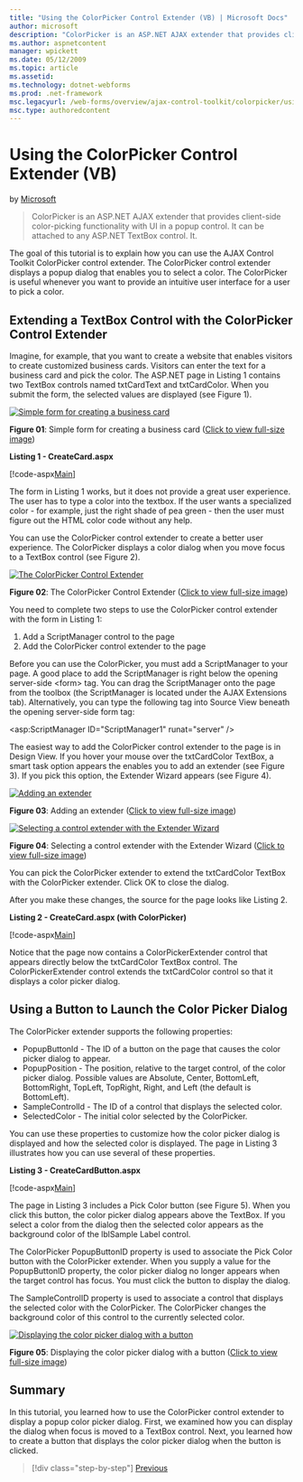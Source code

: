 ```yaml
---
title: "Using the ColorPicker Control Extender (VB) | Microsoft Docs"
author: microsoft
description: "ColorPicker is an ASP.NET AJAX extender that provides client-side color-picking functionality with UI in a popup control. It can be attached to any ASP.NET..."
ms.author: aspnetcontent
manager: wpickett
ms.date: 05/12/2009
ms.topic: article
ms.assetid: 
ms.technology: dotnet-webforms
ms.prod: .net-framework
msc.legacyurl: /web-forms/overview/ajax-control-toolkit/colorpicker/using-the-colorpicker-control-extender-vb
msc.type: authoredcontent
---
```

Using the ColorPicker Control Extender (VB)
====================
by [Microsoft](https://github.com/microsoft)

> ColorPicker is an ASP.NET AJAX extender that provides client-side color-picking functionality with UI in a popup control. It can be attached to any ASP.NET TextBox control. It.


The goal of this tutorial is to explain how you can use the AJAX Control Toolkit ColorPicker control extender. The ColorPicker control extender displays a popup dialog that enables you to select a color. The ColorPicker is useful whenever you want to provide an intuitive user interface for a user to pick a color.

## Extending a TextBox Control with the ColorPicker Control Extender

Imagine, for example, that you want to create a website that enables visitors to create customized business cards. Visitors can enter the text for a business card and pick the color. The ASP.NET page in Listing 1 contains two TextBox controls named txtCardText and txtCardColor. When you submit the form, the selected values are displayed (see Figure 1).


[![Simple form for creating a business card](using-the-colorpicker-control-extender-vb/_static/image1.jpg)](using-the-colorpicker-control-extender-vb/_static/image1.png)

**Figure 01**: Simple form for creating a business card ([Click to view full-size image](using-the-colorpicker-control-extender-vb/_static/image2.png))


**Listing 1 - CreateCard.aspx**

[!code-aspx[Main](using-the-colorpicker-control-extender-vb/samples/sample1.aspx)]

The form in Listing 1 works, but it does not provide a great user experience. The user has to type a color into the textbox. If the user wants a specialized color - for example, just the right shade of pea green - then the user must figure out the HTML color code without any help.

You can use the ColorPicker control extender to create a better user experience. The ColorPicker displays a color dialog when you move focus to a TextBox control (see Figure 2).


[![The ColorPicker Control Extender](using-the-colorpicker-control-extender-vb/_static/image2.jpg)](using-the-colorpicker-control-extender-vb/_static/image3.png)

**Figure 02**: The ColorPicker Control Extender ([Click to view full-size image](using-the-colorpicker-control-extender-vb/_static/image4.png))


You need to complete two steps to use the ColorPicker control extender with the form in Listing 1:

1. Add a ScriptManager control to the page
2. Add the ColorPicker control extender to the page

Before you can use the ColorPicker, you must add a ScriptManager to your page. A good place to add the ScriptManager is right below the opening server-side &lt;form&gt; tag. You can drag the ScriptManager onto the page from the toolbox (the ScriptManager is located under the AJAX Extensions tab). Alternatively, you can type the following tag into Source View beneath the opening server-side form tag:

&lt;asp:ScriptManager ID="ScriptManager1" runat="server" /&gt;

The easiest way to add the ColorPicker control extender to the page is in Design View. If you hover your mouse over the txtCardColor TextBox, a smart task option appears the enables you to add an extender (see Figure 3). If you pick this option, the Extender Wizard appears (see Figure 4).


[![Adding an extender](using-the-colorpicker-control-extender-vb/_static/image3.jpg)](using-the-colorpicker-control-extender-vb/_static/image5.png)

**Figure 03**: Adding an extender ([Click to view full-size image](using-the-colorpicker-control-extender-vb/_static/image6.png))


[![Selecting a control extender with the Extender Wizard](using-the-colorpicker-control-extender-vb/_static/image4.jpg)](using-the-colorpicker-control-extender-vb/_static/image7.png)

**Figure 04**: Selecting a control extender with the Extender Wizard ([Click to view full-size image](using-the-colorpicker-control-extender-vb/_static/image8.png))


You can pick the ColorPicker extender to extend the txtCardColor TextBox with the ColorPicker extender. Click OK to close the dialog.

After you make these changes, the source for the page looks like Listing 2.

**Listing 2 - CreateCard.aspx (with ColorPicker)**

[!code-aspx[Main](using-the-colorpicker-control-extender-vb/samples/sample2.aspx)]

Notice that the page now contains a ColorPickerExtender control that appears directly below the txtCardColor TextBox control. The ColorPickerExtender control extends the txtCardColor control so that it displays a color picker dialog.

## Using a Button to Launch the Color Picker Dialog

The ColorPicker extender supports the following properties:

- PopupButtonId - The ID of a button on the page that causes the color picker dialog to appear.
- PopupPosition - The position, relative to the target control, of the color picker dialog. Possible values are Absolute, Center, BottomLeft, BottomRight, TopLeft, TopRight, Right, and Left (the default is BottomLeft).
- SampleControlId - The ID of a control that displays the selected color.
- SelectedColor - The initial color selected by the ColorPicker.

You can use these properties to customize how the color picker dialog is displayed and how the selected color is displayed. The page in Listing 3 illustrates how you can use several of these properties.

**Listing 3 - CreateCardButton.aspx**

[!code-aspx[Main](using-the-colorpicker-control-extender-vb/samples/sample3.aspx)]

The page in Listing 3 includes a Pick Color button (see Figure 5). When you click this button, the color picker dialog appears above the TextBox. If you select a color from the dialog then the selected color appears as the background color of the lblSample Label control.

The ColorPicker PopupButtonID property is used to associate the Pick Color button with the ColorPicker extender. When you supply a value for the PopupButtonID property, the color picker dialog no longer appears when the target control has focus. You must click the button to display the dialog.

The SampleControlID property is used to associate a control that displays the selected color with the ColorPicker. The ColorPicker changes the background color of this control to the currently selected color.


[![Displaying the color picker dialog with a button](using-the-colorpicker-control-extender-vb/_static/image5.jpg)](using-the-colorpicker-control-extender-vb/_static/image9.png)

**Figure 05**: Displaying the color picker dialog with a button ([Click to view full-size image](using-the-colorpicker-control-extender-vb/_static/image10.png))


## Summary

In this tutorial, you learned how to use the ColorPicker control extender to display a popup color picker dialog. First, we examined how you can display the dialog when focus is moved to a TextBox control. Next, you learned how to create a button that displays the color picker dialog when the button is clicked.

>[!div class="step-by-step"]
[Previous](using-the-colorpicker-control-extender-cs.md)